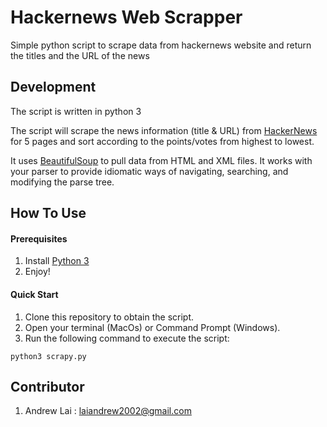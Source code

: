 # Hackernews Web Scrapper
Simple python script to scrape data from hackernews website and return the titles and the URL of the news

## Development

The script is written in python 3

The script will scrape the news information (title & URL) from [HackerNews](https://news.ycombinator.com/news) for 5 pages and sort according to the points/votes from highest to lowest.

It uses [BeautifulSoup](https://www.crummy.com/software/BeautifulSoup/bs4/doc/) to pull data from HTML and XML files. It works with your  parser to provide idiomatic ways of navigating, searching, and modifying the parse tree.

## How To Use

#### Prerequisites

1. Install [Python 3](https://www.python.org/downloads/)
2. Enjoy!

#### Quick Start

1. Clone this repository to obtain the script.
2. Open your terminal (MacOs) or Command Prompt (Windows).
3. Run the following command to execute the script:
```
python3 scrapy.py
```

## Contributor

1. Andrew Lai : laiandrew2002@gmail.com
